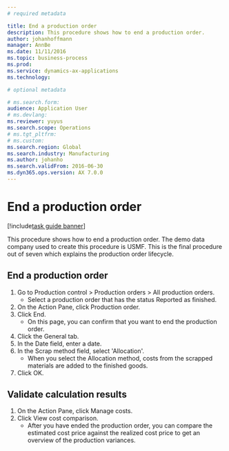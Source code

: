 ```yaml
---
# required metadata

title: End a production order
description: This procedure shows how to end a production order.
author: johanhoffmann
manager: AnnBe
ms.date: 11/11/2016
ms.topic: business-process
ms.prod:  
ms.service: dynamics-ax-applications
ms.technology:  

# optional metadata

# ms.search.form:   
audience: Application User
# ms.devlang:  
ms.reviewer: yuyus
ms.search.scope: Operations
# ms.tgt_pltfrm:  
# ms.custom:  
ms.search.region: Global
ms.search.industry: Manufacturing
ms.author: johanho
ms.search.validFrom: 2016-06-30
ms.dyn365.ops.version: AX 7.0.0
---
```

# End a production order

[!include[task guide banner](../../includes/task-guide-banner.md)]

This procedure shows how to end a production order. The demo data company used to create this procedure is USMF. This is the final procedure out of seven which explains the production order lifecycle.


## End a production order
1. Go to Production control > Production orders > All production orders.
    * Select a production order that has the status Reported as finished.  
2. On the Action Pane, click Production order.
3. Click End.
    * On this page, you can confirm that you want to end the production order.  
4. Click the General tab.
5. In the Date field, enter a date.
6. In the Scrap method field, select 'Allocation'.
    * When you select the Allocation method, costs from the scrapped materials are added to the finished goods.  
7. Click OK.

## Validate calculation results
1. On the Action Pane, click Manage costs.
2. Click View cost comparison.
    * After you have ended the production order, you can compare the estimated cost price against the realized cost price to get an overview of the production variances.  
